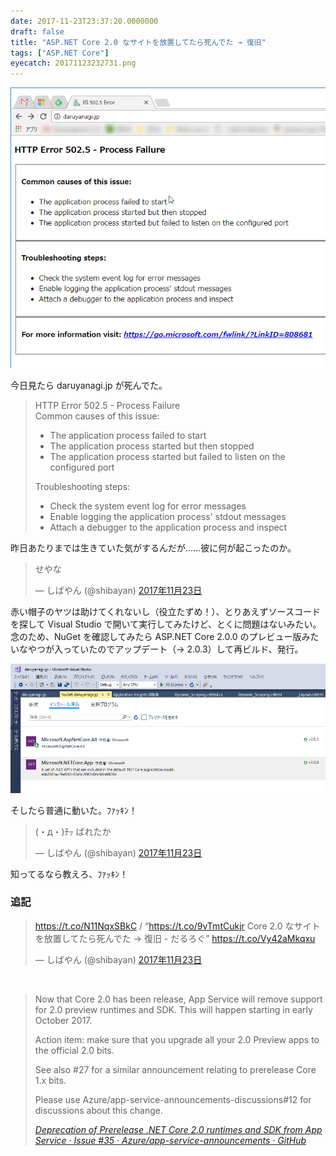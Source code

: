 ```yaml
---
date: 2017-11-23T23:37:20.0000000
draft: false
title: "ASP.NET Core 2.0 なサイトを放置してたら死んでた → 復旧"
tags: ["ASP.NET Core"]
eyecatch: 20171123232731.png
---
```

<p><span itemscope itemtype="http://schema.org/Photograph"><img src="20171123232731.png" alt="f:id:daruyanagi:20171123232731p:plain" title="f:id:daruyanagi:20171123232731p:plain" class="hatena-fotolife" itemprop="image"></span></p><p>今日見たら daruyanagi.jp が死んでた。</p>

<blockquote>
<p>HTTP Error 502.5 - Process Failure <br />
Common causes of this issue: </p>

<ul>
<li>The application process failed to start </li>
<li>The application process started but then stopped </li>
<li>The application process started but failed to listen on the configured port </li>
</ul><p>Troubleshooting steps: </p>

<ul>
<li>Check the system event log for error messages </li>
<li>Enable logging the application process' stdout messages </li>
<li>Attach a debugger to the application process and inspect </li>
</ul>
</blockquote>
<p>昨日あたりまでは生きていた気がするんだが……彼に何が起こったのか。</p><p><blockquote class="twitter-tweet" data-lang="ja"><p lang="ja" dir="ltr">せやな</p>&mdash; しばやん (@shibayan) <a href="https://twitter.com/shibayan/status/933664170150473728?ref_src=twsrc%5Etfw">2017年11月23日</a></blockquote><script async src="https://platform.twitter.com/widgets.js" charset="utf-8"></script></p><p>赤い帽子のヤツは助けてくれないし（役立たずめ！）、とりあえずソースコードを探して Visual Studio で開いて実行してみたけど、とくに問題はないみたい。念のため、NuGet を確認してみたら ASP.NET Core 2.0.0 のプレビュー版みたいなやつが入っていたのでアップデート（→ 2.0.3）して再ビルド、発行。</p><p><span itemscope itemtype="http://schema.org/Photograph"><img src="20171123233457.png" alt="f:id:daruyanagi:20171123233457p:plain" title="f:id:daruyanagi:20171123233457p:plain" class="hatena-fotolife" itemprop="image"></span></p><p>そしたら普通に動いた。ﾌｧｯｷﾝ！</p><p><blockquote class="twitter-tweet" data-lang="ja"><p lang="ja" dir="ltr">(・д・)ﾁｯ ばれたか</p>&mdash; しばやん (@shibayan) <a href="https://twitter.com/shibayan/status/933702935313244160?ref_src=twsrc%5Etfw">2017年11月23日</a></blockquote><script async src="https://platform.twitter.com/widgets.js" charset="utf-8"></script></p><p>知ってるなら教えろ、ﾌｧｯｷﾝ！</p>

<div class="section">
<h3>追記</h3>
<p><blockquote class="twitter-tweet" data-lang="ja"><p lang="ja" dir="ltr"><a href="https://t.co/N11NqxSBkC">https://t.co/N11NqxSBkC</a> / “<a href="https://t.co/9vTmtCukjr">https://t.co/9vTmtCukjr</a> Core 2.0 なサイトを放置してたら死んでた → 復旧 - だるろぐ” <a href="https://t.co/Vy42aMkqxu">https://t.co/Vy42aMkqxu</a></p>&mdash; しばやん (@shibayan) <a href="https://twitter.com/shibayan/status/933706351582232577?ref_src=twsrc%5Etfw">2017年11月23日</a></blockquote><script async src="https://platform.twitter.com/widgets.js" charset="utf-8"></script><br />
</p>

<blockquote cite="https://github.com/Azure/app-service-announcements/issues/35">
<p>Now that Core 2.0 has been release, App Service will remove support for 2.0 preview runtimes and SDK. This will happen starting in early October 2017.</p><p>Action item: make sure that you upgrade all your 2.0 Preview apps to the official 2.0 bits.</p><p>See also #27 for a similar announcement relating to prerelease Core 1.x bits.</p><p>Please use Azure/app-service-announcements-discussions#12 for discussions about this change.</p>

<cite><a href="https://github.com/Azure/app-service-announcements/issues/35">Deprecation of Prerelease .NET Core 2.0 runtimes and SDK from App Service &middot; Issue #35 &middot; Azure/app-service-announcements &middot; GitHub</a></cite>
</blockquote>

</div>